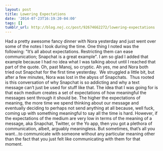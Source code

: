 ```yaml
---
layout: post
title: Lowering Expectations
date: '2014-07-23T16:19:20-04:00'
tags: []
tumblr_url: http://blog.noj.cc/post/92674662272/lowering-expectations
---
```

Had a pretty awesome fancy dinner with Nora yesterday and just went over some of the notes I took during the time. One thing I noted was the following:
"It’s all about expectations. Restricting them can ease communication; Snapchat is a great example".
I am so glad I added that example because I had no idea what I was talking about until I reached that part of the quote. Oh, past Manoj, so cryptic.
Ah yes, me and Nora both tried out Snapchat for the first time yesterday.  We struggled a little bit, but after a few minutes, Nora was lost in the abyss of Snapchats.  Thus rooted is this conversation of why Snapchat is so addicting and why a text message can’t just be used for stuff like that.
The idea that I was going for is that each medium creates a set of expectations of how meaningful the messages sent through it should be. The higher the expectations of meaning, the more time we spend thinking about our message and eventually deciding to perhaps not send anything at all because, well fuck, coming up with something meaningful to say all the time is hard.
However, if the expectations of the medium are very low in terms of the meaning of a message, aka Snapchat, Twitter, or the Yo app, then you got a plethora of communication, albeit, arguably meaningless.
But sometimes, that’s all you want…to communicate with someone without any particular meaning other than the fact that you just felt like communicating with them for that moment.
